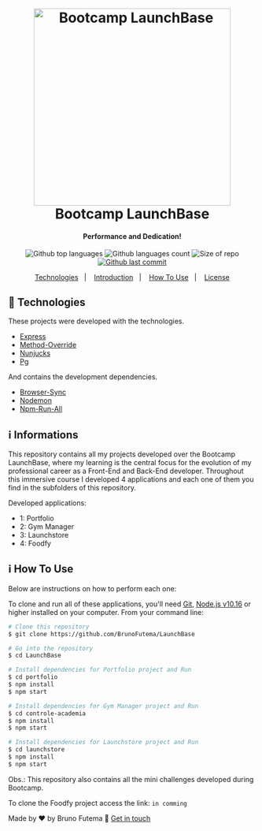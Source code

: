 <h1 align="center">
	<img alt="Bootcamp LaunchBase" src="https://camo.githubusercontent.com/268b1344409fac98c4eeda520482b6910c4ddcba/68747470733a2f2f73746f726167652e676f6f676c65617069732e636f6d2f676f6c64656e2d77696e642f626f6f7463616d702d6c61756e6368626173652f6c6f676f2e706e67" width="400px" />
	<br>
	Bootcamp LaunchBase
</h1>

<h4 align="center">
	Performance and Dedication!
</h4>
<p align="center">
	<img alt="Github top languages" src="https://img.shields.io/github/languages/top/BrunoFutema/LaunchBase?style=for-the-badge">
	<img alt="Github languages count" src="https://img.shields.io/github/languages/count/BrunoFutema/LaunchBase?style=for-the-badge">
	<img alt="Size of repo" src="https://img.shields.io/github/repo-size/brunofutema/LaunchBase?style=for-the-badge">
	<a href="https://github.com/BrunoFutema/LaunchBase/commits/develop">
		<img alt="Github last commit" src="https://img.shields.io/github/last-commit/brunofutema/LaunchBase?style=for-the-badge">
	</a>
</p>

<p align="center">
	<a href="#launchbase-technologies">Technologies</a>&nbsp;&nbsp;&nbsp;|&nbsp;&nbsp;&nbsp;
	<a href="#introduction-informations">Introduction</a>&nbsp;&nbsp;&nbsp;|&nbsp;&nbsp;&nbsp;
	<a href="#information-how-to-use">How To Use</a>&nbsp;&nbsp;&nbsp;|&nbsp;&nbsp;&nbsp;
	<a href="#license">License</a>
</p>

## :rocket: Technologies

These projects were developed with the technologies.

- [Express](https://expressjs.com/pt-br/)
- [Method-Override](http://expressjs.com/en/resources/middleware/method-override.html)
- [Nunjucks](https://mozilla.github.io/nunjucks/)
- [Pg](https://node-postgres.com/)

And contains the development dependencies.

- [Browser-Sync](https://www.browsersync.io/)
- [Nodemon](https://nodemon.io/)
- [Npm-Run-All](https://www.npmjs.com/package/npm-run-all)

## :information_source: Informations

This repository contains all my projects developed over the Bootcamp LaunchBase, where my learning is the central focus for the evolution of my professional career as a Front-End and Back-End developer. Throughout this immersive course I developed 4 applications and each one of them you find in the subfolders of this repository.

Developed applications:

- 1: Portfolio
- 2: Gym Manager
- 3: Launchstore
- 4: Foodfy

## :information_source: How To Use

Below are instructions on how to perform each one:

To clone and run all of these applications, you'll need [Git](https://git-scm.com), [Node.js v10.16][nodejs] or higher installed on your computer. From your command line:

```bash
# Clone this repository
$ git clone https://github.com/BrunoFutema/LaunchBase

# Go into the repository
$ cd LaunchBase

# Install dependencies for Portfolio project and Run
$ cd portfolio
$ npm install
$ npm start

# Install dependencies for Gym Manager project and Run
$ cd controle-academia
$ npm install
$ npm start

# Install dependencies for Launchstore project and Run
$ cd launchstore
$ npm install
$ npm start

```

Obs.: This repository also contains all the mini challenges developed during Bootcamp.

To clone the Foodfy project access the link: ``` in comming ```

Made by ♥ by Bruno Futema :wave: [Get in touch](https://www.linkedin.com/in/BrunoFutema/)

[nodejs]: https://nodejs.org/
[yarn]: https://yarnpkg.com/
[vc]: https://code.visualstudio.com/
